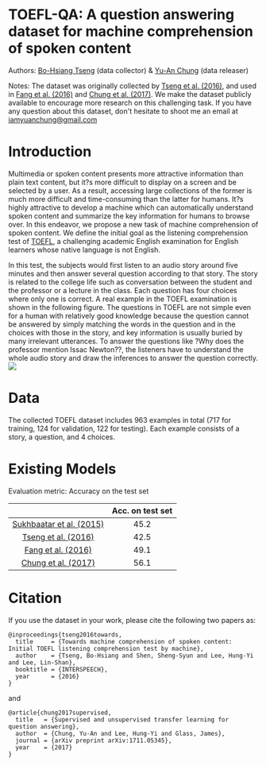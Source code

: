 # TOEFL-QA: A question answering dataset for machine comprehension of spoken content

Authors: [Bo-Hsiang Tseng](https://sites.google.com/site/bohsiangtseng/) (data collector) & [Yu-An Chung](http://people.csail.mit.edu/andyyuan/) (data releaser)

Notes: The dataset was originally collected by [Tseng et al. (2016)](https://arxiv.org/abs/1608.06378), and used in [Fang et al. (2016)](https://arxiv.org/abs/1608.07775) and [Chung et al. (2017)](https://arxiv.org/abs/1711.05345). We make the dataset publicly available to encourage more research on this challenging task. If you have any question about this dataset, don't hesitate to shoot me an email at iamyuanchung@gmail.com

# Introduction
Multimedia or spoken content presents more attractive information than plain text content, but it?s more difficult to display on a screen and be selected by a user. As a result, accessing large collections of the former is much more difficult and time-consuming than the latter for humans. It?s highly attractive to develop a machine which can automatically understand spoken content and summarize the key information for humans to browse over. In this endeavor, we propose a new task of machine comprehension of spoken content. We define the initial goal as the listening comprehension test of [TOEFL](https://en.wikipedia.org/wiki/Test_of_English_as_a_Foreign_Language), a challenging academic English examination for English learners whose native language is not English.

In this test, the subjects would first listen to an audio story around five minutes and then answer several question according to that story. The story is related to the college life such as conversation between the student and the professor or a lecture in the class. Each question has four choices where only one is correct. A real example in the TOEFL examination is shown in the following figure. The questions in TOEFL are not simple even for a human with relatively good knowledge because the question cannot be answered by simply matching the words in the question and in the choices with those in the story, and key information is usually buried by many irrelevant utterances. To answer the questions like ?Why does the professor mention Issac Newton??, the listeners have to understand the whole audio story and draw the inferences to answer the question correctly.
![](https://github.com/iamyuanchung/TOEFL-QA/blob/master/example.png)

# Data
The collected TOEFL dataset includes 963 examples in total (717 for training, 124 for validation, 122 for testing). Each example consists of a story, a question, and 4 choices.

# Existing Models
Evaluation metric: Accuracy on the test set

|                                                                |  Acc. on test set  |
|:--------------------------------------------------------------:|:------------------:|
|  [Sukhbaatar et al. (2015)](https://arxiv.org/abs/1503.08895)  |         45.2       |
|     [Tseng et al. (2016)](https://arxiv.org/abs/1608.06378)    |         42.5       |
|     [Fang et al. (2016)](https://arxiv.org/abs/1608.07775)     |         49.1       |
|     [Chung et al. (2017)](https://arxiv.org/abs/1711.05345)    |         56.1       |

# Citation
If you use the dataset in your work, please cite the following two papers as:
```
@inproceedings{tseng2016towards,
  title     = {Towards machine comprehension of spoken content: Initial TOEFL listening comprehension test by machine},
  author    = {Tseng, Bo-Hsiang and Shen, Sheng-Syun and Lee, Hung-Yi and Lee, Lin-Shan},
  booktitle = {INTERSPEECH},
  year      = {2016}
}
```
and
```
@article{chung2017supervised,
  title   = {Supervised and unsupervised transfer learning for question answering},
  author  = {Chung, Yu-An and Lee, Hung-Yi and Glass, James},
  journal = {arXiv preprint arXiv:1711.05345},
  year    = {2017}
}
```

